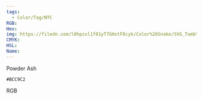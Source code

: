 ```yaml
---
tags:
  - Color/Tag/NTC
RGB:
Hex:
img: https://filedn.com/l0hpzxl1f01yT7GHxtF8cyk/Color%20Snake/SVG_Tumb%20Mass%20No%20Name/BCC9C2.svg
CMYK:
HSL:
Name:
---
```

Powder Ash
```palette
#BCC9C2
```
RGB
